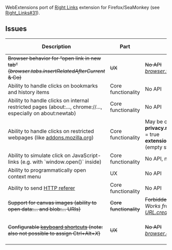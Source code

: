 WebExtensions port of <a href="https://github.com/Infocatcher/Right_Links">Right Links</a> extension for Firefox/SeaMonkey (see <a href="https://github.com/Infocatcher/Right_Links/issues/31">Right_Links#31</a>).

## Issues
<table>
<thead>
	<tr>
		<th>Description</th>
		<th>Part</th>
		<th>Status</th>
		<th>Severity</th>
		<th>Firefox bug</th>
	</tr>
</thead>
<tbody>
	<tr>
		<td><del>Browser behavior for “open link in new tab” (<em>browser.tabs.insertRelatedAfterCurrent</em> & Co)</del></td>
		<td><del>UX</del></td>
		<td><del>No API</del><br><em><a href="https://developer.mozilla.org/en-US/Add-ons/WebExtensions/API/tabs/create">browser.tabs.create({ openerTabId: … })</a> in Firefox 57+</td>
		<td><del>Major</del></td>
		<td></td>
	</tr>
	<tr>
		<td>Ability to handle clicks on bookmarks and history items</td>
		<td>Core functionality</td>
		<td>No API</td>
		<td>Major</td>
		<td></td>
	</tr>
	<tr>
		<td>Ability to handle clicks on internal restricted pages (about:…, chrome://…, especially on about:newtab)</td>
		<td>Core functionality</td>
		<td>No API</td>
		<td>Major</td>
		<td></td>
	</tr>
	<tr>
		<td>Ability to handle clicks on restricted webpages (like <a href="https://addons.mozilla.org/">addons.mozilla.org</a>)</td>
		<td>Core functionality</td>
		<td>
			May be configured (at your own risk) in about:config:
			<br><strong>privacy.resistFingerprinting.block_mozAddonManager</strong> = true
			<br><strong>extensions.webextensions.restrictedDomains</strong> = "" (empty string, or remove some domains as you like)
		</td>
		<td>Major</td>
		<td></td>
	</tr>
	<tr>
		<td>Ability to simulate click on JavaScript-links (e.g. with `window.open()` inside)</td>
		<td>Core functionality</td>
		<td>No API, new tabs/windows will be blocked</td>
		<td>Major</td>
		<td></td>
	</tr>
	<tr>
		<td>Ability to programmatically open context menu</td>
		<td>UX</td>
		<td>No API</td>
		<td>Major</td>
		<td></td>
	</tr>
	<tr>
		<td>Ability to send <a href="https://en.wikipedia.org/wiki/HTTP_referer">HTTP referer</a></td>
		<td>Core functionality</td>
		<td>No API</td>
		<td>Major</td>
		<td></td>
	</tr>
	<tr>
		<td><del>Support for canvas images (ability to open data:… and blob:… URIs)</del></td>
		<td><del>Core functionality</del></td>
		<td><del>Forbidden</del><br><em>Works from background script: <a href="https://github.com/Infocatcher/Right_Links_WE/commit/0a0d5bb1fa52dfea9c8cb78827eeed2348647e81">URL.createObjectURL(Blob)</a></em></td>
		<td><del>Minor</del></td>
		<td></td>
	</tr>
	<tr>
		<td><del>Configurable <a href="https://developer.mozilla.org/en-US/Add-ons/WebExtensions/manifest.json/commands">keyboard shortcuts</a> (note: also not possible to assign Ctrl+Alt+<em>X</em>)</del></td>
		<td><del>UX</del></td>
		<td><del>No API</del><br><em><a href="https://developer.mozilla.org/en-US/Add-ons/WebExtensions/API/commands/update">browser.commands.update()</a> in Firefox 60+</em></td>
		<td><del>Minor</del></td>
		<td><del><a href="https://bugzilla.mozilla.org/show_bug.cgi?id=1421811">Bug 1421811</a></del>, <a href="https://bugzilla.mozilla.org/show_bug.cgi?id=1303384">bug 1303384</a></td>
	</tr>
</tbody>
</table>